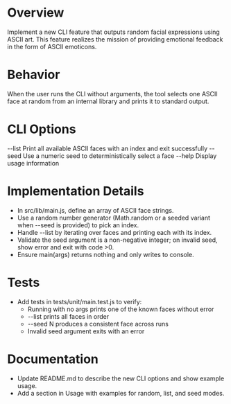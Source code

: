 # Overview

Implement a new CLI feature that outputs random facial expressions using ASCII art. This feature realizes the mission of providing emotional feedback in the form of ASCII emoticons.

# Behavior

When the user runs the CLI without arguments, the tool selects one ASCII face at random from an internal library and prints it to standard output.

# CLI Options

--list       Print all available ASCII faces with an index and exit successfully
--seed <n>   Use a numeric seed to deterministically select a face
--help       Display usage information

# Implementation Details

- In src/lib/main.js, define an array of ASCII face strings.
- Use a random number generator (Math.random or a seeded variant when --seed is provided) to pick an index.
- Handle --list by iterating over faces and printing each with its index.
- Validate the seed argument is a non-negative integer; on invalid seed, show error and exit with code >0.
- Ensure main(args) returns nothing and only writes to console.

# Tests

- Add tests in tests/unit/main.test.js to verify:
  - Running with no args prints one of the known faces without error
  - --list prints all faces in order
  - --seed N produces a consistent face across runs
  - Invalid seed argument exits with an error

# Documentation

- Update README.md to describe the new CLI options and show example usage.
- Add a section in Usage with examples for random, list, and seed modes.